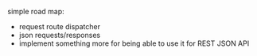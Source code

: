 simple road map:
- request route dispatcher
- json requests/responses
- implement something more for being able to use it for REST JSON API